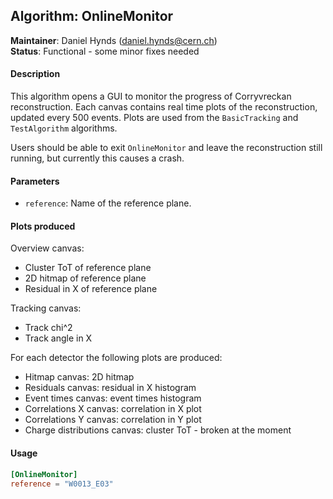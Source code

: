 ## Algorithm: OnlineMonitor
**Maintainer**: Daniel Hynds (<daniel.hynds@cern.ch>)   
**Status**: Functional - some minor fixes needed

#### Description
This algorithm opens a GUI to monitor the progress of Corryvreckan reconstruction. Each canvas contains real time plots of the reconstruction, updated every 500 events. Plots are used from the `BasicTracking` and `TestAlgorithm` algorithms.

Users should be able to exit `OnlineMonitor` and leave the reconstruction still running, but currently this causes a crash.

#### Parameters
* `reference`: Name of the reference plane. 

#### Plots produced
Overview canvas:
* Cluster ToT of reference plane
* 2D hitmap of reference plane
* Residual in X of reference plane

Tracking canvas:
* Track chi^2
* Track angle in X

For each detector the following plots are produced:
* Hitmap canvas: 2D hitmap
* Residuals canvas: residual in X histogram
* Event times canvas: event times histogram
* Correlations X canvas: correlation in X plot
* Correlations Y canvas: correlation in Y plot
* Charge distributions canvas: cluster ToT - broken at the moment

#### Usage
```toml
[OnlineMonitor]
reference = "W0013_E03"
```

